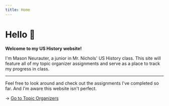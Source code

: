 ```yaml
---
title: Home
---
```


# Hello 👋

**Welcome to my US History website!**

I'm Mason Neurauter, a junior in Mr. Nichols' US History class. This site will feature all of my topic organizer assignments and serve as a place to track my progress in class.

<hr />

Feel free to look around and check out the assignments I've completed so far. And I'm aware this website isn't perfect.

→ [Go to Topic Organizers](/topic)
